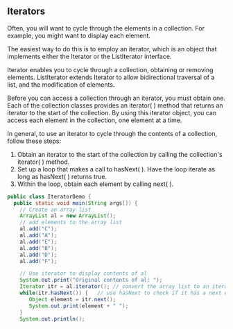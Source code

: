 ## Iterators

Often, you will want to cycle through the elements in a collection. For example, you might want to display each element.

The easiest way to do this is to employ an iterator, which is an object that implements either the Iterator or the ListIterator interface.

Iterator enables you to cycle through a collection, obtaining or removing elements. ListIterator extends Iterator to allow bidirectional traversal of a list, and the modification of elements.

Before you can access a collection through an iterator, you must obtain one. Each of the collection classes provides an iterator( ) method that returns an iterator to the start of the collection. By using this iterator object, you can access each element in the collection, one element at a time.

In general, to use an iterator to cycle through the contents of a collection, follow these steps:

1. Obtain an iterator to the start of the collection by calling the collection's iterator( ) method.
2. Set up a loop that makes a call to hasNext( ). Have the loop iterate as long as hasNext( ) returns true.
3. Within the loop, obtain each element by calling next( ).

```java
public class IteratorDemo {
  public static void main(String args[]) {
    // Create an array list
    ArrayList al = new ArrayList();
    // add elements to the array list
    al.add("C");
    al.add("A");
    al.add("E");
    al.add("B");
    al.add("D");
    al.add("F");

    // Use iterator to display contents of al
    System.out.print("Original contents of al: ");
    Iterator itr = al.iterator(); // convert the array list to an iterator
    while(itr.hasNext()) {   // use hasNext to check if it has a next element.
       Object element = itr.next();
       System.out.print(element + " ");
    }
    System.out.println();
```
